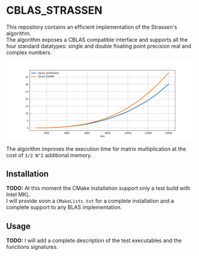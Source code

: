 # CBLAS_STRASSEN
This repository contains an efficient implementation of the Strassen's algorithm.  
The algorithm exposes a CBLAS compatible interface and supports all the four standard datatypes: single and double floating point precision real and complex numbers.  

<img src="times.png" width="800px">

The algorithm improves the execution time for matrix multiplication at the cost of `3/2 N^2` additional memory.

## Installation
**TODO:** At this moment the CMake installation support only a test build with Intel MKL.  
I will provide soon a `CMakeLists.txt` for a complete installation and a complete support to any BLAS implementation.

## Usage
**TODO:** I will add a complete description of the test executables and the functions signatures.
